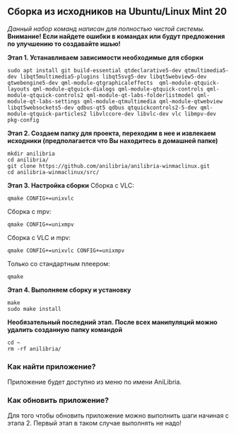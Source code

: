 ## Сборка из исходников на Ubuntu/Linux Mint 20

*Данный набор команд написан для полностью чистой системы.*  
**Внимание! Если найдете ошибки в командах или будут предложения по улучшению то создавайте ишью!**

**Этап 1. Устанавливаем зависимости необходимые для сборки**
```shell
sudo apt install git build-essential qtdeclarative5-dev qtmultimedia5-dev libqt5multimedia5-plugins libqt5svg5-dev libqt5webview5-dev qtwebengine5-dev qml-module-qtgraphicaleffects  qml-module-qtquick-layouts qml-module-qtquick-dialogs qml-module-qtquick-controls qml-module-qtquick-controls2 qml-module-qt-labs-folderlistmodel qml-module-qt-labs-settings qml-module-qtmultimedia qml-module-qtwebview libqt5websockets5-dev qdbus-qt5 qdbus qtquickcontrols2-5-dev qml-module-qtquick-particles2 libvlccore-dev libvlc-dev vlc libmpv-dev pkg-config
```
**Этап 2. Создаем папку для проекта, переходим в нее и извлекаем исходники (предполагается что Вы находитесь в домашней папке)**
```shell
mkdir anilibria
cd anilibria/
git clone https://github.com/anilibria/anilibria-winmaclinux.git
cd anilibria-winmaclinux/src/
```
**Этап 3. Настройка сборки**
Сборка с VLC:
```shell
qmake CONFIG+=unixvlc
```
Сборка с mpv:
```shell
qmake CONFIG+=unixmpv
```
Сборка с VLC и mpv:
```shell
qmake CONFIG+=unixvlc CONFIG+=unixmpv
```
Только со стандартным плеером:

```shell
qmake
```

**Этап 4. Выполняем сборку и установку**

```shell
make
sudo make install
````

**Необязательный последний этап. После всех манипуляций можно удалить созданную папку командой**
```shell
cd ~
rm -rf anilibria/
```

### Как найти приложение?
Приложение будет доступно из меню по имени AniLibria.

### Как обновить приложение?
Для того чтобы обновить приложение можно выполнить шаги начиная с этапа 2. Первый этап в таком случае выполнять не надо!
